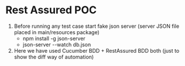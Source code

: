 # Rest Assured POC
1. Before running any test case start fake json server (server JSON file placed in main/resources package)
   - npm install -g json-server
   - json-server --watch db.json
2. Here we have used Cucumber BDD + RestAssured BDD both (just to show the diff way of automation) 
